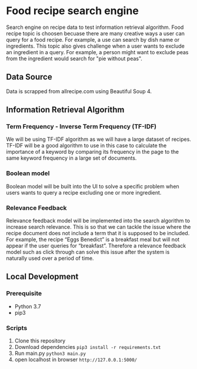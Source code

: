 # Food recipe search engine
Search engine on recipe data to test information retrieval algorithm. Food recipe topic is choosen becuase there are many creative ways a user can query for a food recipe. For example, a use can search by dish name or ingredients. This topic also gives challenge when a user wants to exclude an ingredient in a query. For example, a person might want to exclude peas from the ingredient would search for "pie without peas".

## Data Source
Data is scrapped from allrecipe.com using Beautiful Soup 4.

## Information Retrieval Algorithm
### Term Frequency - Inverse Term Frequency (TF-IDF)
We will be using TF-IDF algorithm as we will have a large dataset of recipes. TF-IDF will be a good algorithm to use in this case to calculate the importance of a keyword by comparing its frequency in the page to the same keyword frequency in a large set of documents.

### Boolean model 
Boolean model will be built into the UI to solve a specific problem when users wants to query a recipe excluding one or more ingredient.

### Relevance Feedback
Relevance feedback model will be implemented into the search algorithm to increase search relevance. This is so that we can tackle the issue where the recipe document does not include a term that it is supposed to be included. For example, the recipe “Eggs Benedict” is a breakfast meal but will not appear if the user queries for “breakfast”. Therefore a relevance feedback model such as click through can solve this issue after the system is naturally used over a period of time.

## Local Development
### Prerequisite
- Python 3.7
- pip3

### Scripts
1. Clone this repository
2. Download dependencies
```pip3 install -r requirements.txt```
3. Run main.py
```python3 main.py```
4. open localhost in browser
```http://127.0.0.1:5000/```
